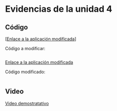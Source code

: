 # Evidencias de la unidad 4

## Código

[[Enlace a la aplicación modificada](https://editor.p5js.org/thehunteruwu/sketches/FSW71z5Nl)]

Código a modificar:

``` js

```

[Enlace a la aplicación modificada](URL)

Código modificado:

``` js

```

## Video

[Video demostratativo](URL)





